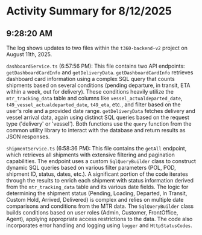 # Activity Summary for 8/12/2025

## 9:28:20 AM
The log shows updates to two files within the `t360-backend-v2` project on August 11th, 2025.

`dashboardService.ts` (6:57:56 PM): This file contains two API endpoints: `getDashboardCardInfo` and `getDeliveryData`.  `getDashboardCardInfo` retrieves dashboard card information using a complex SQL query that counts shipments based on several conditions (pending departure, in transit, ETA within a week, out for delivery).  These conditions heavily utilize the `mtr_tracking_data` table and columns like `vessel_actualdeparted_date`, `t49_vessel_actualdeparted_date`, `t49_eta`, etc., and filter based on the user's role and a provided date range. `getDeliveryData` fetches delivery and vessel arrival data, again using distinct SQL queries based on the request type ('delivery' or 'vessel'). Both functions use the `query` function from the common utility library to interact with the database and return results as JSON responses.

`shipmentService.ts` (6:58:36 PM): This file contains the `getAll` endpoint, which retrieves all shipments with extensive filtering and pagination capabilities.  The endpoint uses a custom `SqlQueryBuilder` class to construct dynamic SQL queries based on various filter parameters (POL, POD, shipment ID, status, dates, etc.).  A significant portion of the code iterates through the results to enrich each shipment with status information derived from the `mtr_tracking_data` table and its various date fields.  The logic for determining the shipment status (Pending, Loading, Departed, In Transit, Custom Hold, Arrived, Delivered) is complex and relies on multiple date comparisons and conditions from the MTR data.  The `SqlQueryBuilder` class builds conditions based on user roles (Admin, Customer, FrontOffice, Agent), applying appropriate access restrictions to the data.  The code also incorporates error handling and logging using `logger` and `HttpStatusCodes`.
